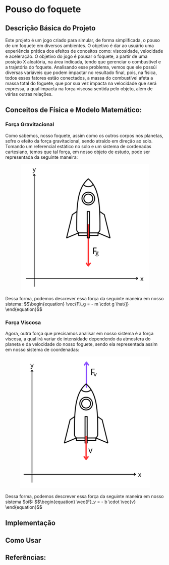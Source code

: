<script type="text/javascript" async
  src="https://cdnjs.cloudflare.com/ajax/libs/mathjax/3.2.0/es5/tex-mml-chtml.js">
</script>

# Pouso do foquete

## Descrição Básica do Projeto
Este projeto é um jogo criado para simular, de forma simplificada, o pouso de um foquete em diversos ambientes. O objetivo
é dar ao usuário uma experiência prática dos efeitos de conceitos como: viscosidade, velocidade e aceleração.
O objetivo do jogo é pousar o foquete, a partir de uma posição X aleatória, na área indicada, tendo que gerenciar o
combustível e a trajetória do foquete.
Analisando esse problema, vemos que ele possúi diversas variáveis que podem impactar no resultado final, pois, na
física, todos esses fatores estão conectados, a massa do combustível afeta a massa total do foguete, que por sua vez impacta
na velocidade que será expressa, a qual impacta na força viscosa sentida pelo objeto, além de várias outras relações.

## Conceitos de Física e Modelo Matemático:
### Força Gravitacional
Como sabemos, nosso foquete, assim como os outros corpos nos planetas, sofre o efeito da força gravitacional, sendo atraído
em direção ao solo.
Tomando um referencial estático no solo e um sistema de cordenadas cartesiano, temos que tal força, em nosso objeto de estudo,
pode ser representada da seguinte maneira:
<p align="center">
    <img alt="Foguete" src="/images/foguete_gravidade.png">
</p>
Dessa forma, podemos descrever essa força da seguinte maneira em nosso sistema:
$$\begin{equation}
\vec{F}_g = - m \cdot g  \hat{j}
\end{equation}$$

### Força Viscosa
Agora, outra força que precisamos analisar em nosso sistema é a força viscosa, a qual irá variar de intensidade dependendo da
atmosfera do planeta e da velocidade do nosso foguete, sendo ela representada assim em nosso sistema de coordenadas:
<p align="center">
    <img alt="Foguete" src="/images/foguete_viscosidade.png">
</p>
Dessa forma, podemos descrever essa força da seguinte maneira em nosso sistema $oi$:
$$\begin{equation}
\vec{F}_v = - b \cdot \vec{v}
\end{equation}$$


## Implementação




## Como Usar




## Referências: 
